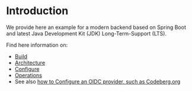 # Introduction
We provide here an example for a modern backend based on Spring Boot and latest Java Development Kit (JDK) Long-Term-Support (LTS).

Find here information on:

* [Build](./docs/BUILD.md)
* [Architecture](./docs/ARCHITECTURE.md)
* [Configure](./docs/CONFIGURE.md)
* [Operations](./docs/OPERATIONS.md)
* See also [how to Configure an OIDC provider, such as Codeberg.org](./docs/EXAMPLE-CODEBERG-OIDC.md)
